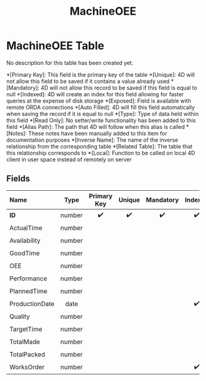 ﻿---
layout: default
title: MachineOEE
parent: Tables
---
# MachineOEE Table
No description for this table has been created yet.

*[Primary Key]: This field is the primary key of the table
*[Unique]: 4D will not allow this field to be saved if it contains a value already used
*[Mandatory]: 4D will not allow this record to be saved if this field is equal to null
*[Indexed]: 4D will create an index for this field allowing for faster queries at the expense of disk storage
*[Exposed]: Field is available with remote ORDA connections
*[Auto Filled]: 4D will fill this field automatically when saving the record if it is equal to null
*[Type]: Type of data held within this field
*[Read Only]: No setter/write functionality has been added to this field
*[Alias Path]: The path that 4D will follow when this alias is called
*[Notes]: These notes have been manually added to this item for documentation purposes
*[Inverse Name]: The name of the inverse relationship from the corresponding table
*[Related Table]: The table that this relationship corresponds to
*[Local]: Function to be called on local 4D client in user space instead of remotely on server
## Fields

|Name|Type|Primary Key|Unique|Mandatory|Indexed|Exposed|Auto Filled|Notes|
|:---|:---:|:---:|:---:|:---:|:---:|:---:|:---:|:---:|
|**ID**|number|✔️|✔️|✔️|✔️|✔️|✔️||
|ActualTime|number|||||✔️|||
|Availability|number|||||✔️|||
|GoodTime|number|||||✔️|||
|OEE|number|||||✔️|||
|Performance|number|||||✔️|||
|PlannedTime|number|||||✔️|||
|ProductionDate|date||||✔️|✔️|||
|Quality|number|||||✔️|||
|TargetTime|number|||||✔️|||
|TotalMade|number|||||✔️|||
|TotalPacked|number|||||✔️|||
|WorksOrder|number||||✔️|✔️|||